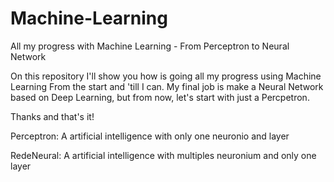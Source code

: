 # Machine-Learning
All my progress with Machine Learning - From Perceptron to Neural Network

On this repository I'll show you how is going all my progress using Machine Learning
From the start and 'till I can. My final job is make a Neural Network based on Deep Learning,
but from now, let's start with just a Percpetron. 

Thanks and that's it!


Perceptron: A artificial intelligence with only one neuronio and layer

RedeNeural: A artificial intelligence with multiples neuronium and only one layer

